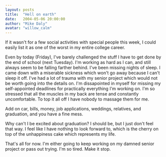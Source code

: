 ```yaml
---
layout: posts
title:  "Hell on earth"
date:   2004-05-06 20:00:00
author: "Mike Daly"
avatar: "willow_calm"
---
```

If it wasn't for a few social activities with special people this week, I could easily list it as one of the worst in my entire college career.

 Even by today (Friday), I've barely challenged the stuff I have to get done by the end of school (next Tuesday). I'm working as hard as I can, and still always seem to be falling farther behind. I've been missing nights of sleep. I came down with a miserable sickness which won't go away because I can't sleep it off. I've had a lot of trauma with my senior project which would not be worth going into the details on. I'm dissapointed in myself for missing my self-appointed deadlines for practically everything I'm working on. I'm so stressed that all the muscles in my back are tense and constantly uncomfortable. To top it all off I have nobody to massage them for me.

 Add on car, bills, money, job applications, weddings, relatives, and graduation, and you have a fine mess.

 Why can't I be excited about graduation? I should be, but I just don't feel that way. I feel like I have nothing to look forward to, which is the cherry on top of the unhappiness cake which represents my life.

 That's all for now. I'm either going to keep working on my damned senior project or pass out trying. I'm so tired. Make it stop.